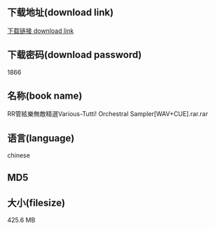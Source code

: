 ## 下载地址(download link)
[下载链接 download link](https://voluble-croquembouche-d321dc.netlify.app/?s=RR%E7%AE%A1%E7%B5%83%E6%A8%82%E7%84%A1%E6%95%B5%E7%B2%BE%E9%81%B8Various-Tutti%21+Orchestral+Sampler%5BWAV%2BCUE%5D.rar)

## 下载密码(download password)
1866

## 名称(book name)
RR管絃樂無敵精選Various-Tutti! Orchestral Sampler[WAV+CUE].rar.rar

## 语言(language)
chinese

## MD5


## 大小(filesize)
425.6 MB
